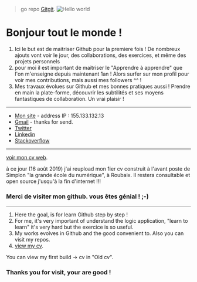> go repo [Gitgit](https://github.com/fanfanpsg/BonjourToutLeMonde).
![Hello world](https://cdn.pixabay.com/photo/2018/08/30/03/34/aerial-3641197_960_720.jpg)
# Bonjour tout le monde !

1. Ici le but est de maitriser Github pour la premiere fois !
De nombreux ajouts vont voir le jour, des collaborations, des exercices, et même des projets personnels
2. pour moi il est important de maitriser le "Apprendre à apprendre" que l'on m'enseigne depuis maintenant 1an !
Alors surfer sur mon profil pour voir mes contributions, mais aussi mes followers ^^ !
3. Mes travaux évolues sur Github et mes bonnes pratiques aussi ! Prendre en main la plate-forme, découvrir les subtilités
et ses moyens fantastiques de collaboration. Un vrai plaisir !

***
* [Mon site](https://www.francoisdparent.site/blog/) - address IP : 155.133.132.13
* [Gmail](parent.francois59@gmail.com) - thanks for send.
* [Twitter](https://twitter.com/Francois__dev)
* [Linkedin](https://www.linkedin.com/in/fran%C3%A7oisparent/)
* [Stackoverflow](https://stackoverflow.com/users/12021233/parent-fran%c3%a7ois)

***
  [voir mon cv web](https://github.com/fanfanpsg/PARENTFcv).
  
  à  ce jour (16 août 2019) j'ai reupload mon 1ier cv construit à l'avant poste de Simplon "la grande école du numérique", à Roubaix. Il restera consultable et open source j'usqu'à la fin d'internet !!!

### Merci de visiter mon github. vous êtes génial ! ;-)
***
1. Here the goal, is for learn Github step by step !
2. For me, it's very important of understand the logic application, "learn to learn" it's very hard
but the exercice is so useful.
3. My works evolves in Github and the good convenient to. Also you can visit my repos.
4.   [view my cv](https://github.com/fanfanpsg/PARENTFcv).

  You can view my first build -> cv in  "Old cv".

### Thanks you for visit, your are good !
